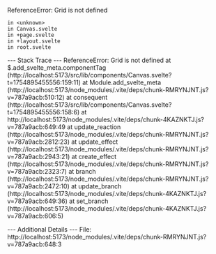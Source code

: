 ReferenceError: Grid is not defined

	in <unknown>
	in Canvas.svelte
	in +page.svelte
	in +layout.svelte
	in root.svelte


--- Stack Trace ---
ReferenceError: Grid is not defined
    at $.add_svelte_meta.componentTag (http://localhost:5173/src/lib/components/Canvas.svelte?t=1754895455556:159:11)
    at Module.add_svelte_meta (http://localhost:5173/node_modules/.vite/deps/chunk-RMRYNJNT.js?v=787a9acb:510:12)
    at consequent (http://localhost:5173/src/lib/components/Canvas.svelte?t=1754895455556:158:6)
    at http://localhost:5173/node_modules/.vite/deps/chunk-4KAZNKTJ.js?v=787a9acb:649:49
    at update_reaction (http://localhost:5173/node_modules/.vite/deps/chunk-RMRYNJNT.js?v=787a9acb:2812:23)
    at update_effect (http://localhost:5173/node_modules/.vite/deps/chunk-RMRYNJNT.js?v=787a9acb:2943:21)
    at create_effect (http://localhost:5173/node_modules/.vite/deps/chunk-RMRYNJNT.js?v=787a9acb:2323:7)
    at branch (http://localhost:5173/node_modules/.vite/deps/chunk-RMRYNJNT.js?v=787a9acb:2472:10)
    at update_branch (http://localhost:5173/node_modules/.vite/deps/chunk-4KAZNKTJ.js?v=787a9acb:649:36)
    at set_branch (http://localhost:5173/node_modules/.vite/deps/chunk-4KAZNKTJ.js?v=787a9acb:606:5)

--- Additional Details ---
File: http://localhost:5173/node_modules/.vite/deps/chunk-RMRYNJNT.js?v=787a9acb:648:3
